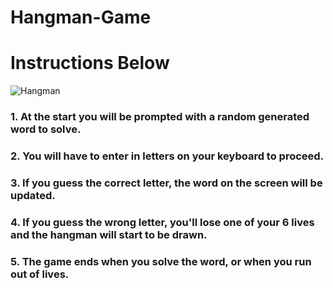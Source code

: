 # Hangman-Game


# Instructions Below


![Hangman](https://github.com/Epicskylegend/Hangman-Game/assets/85533331/213f112c-a3b8-4aee-8d96-a4b8d3a44537)



### 1.  At the start you will be prompted with a random generated word to solve.

### 2.  You will have to enter in letters on your keyboard to proceed.

### 3. If you guess the correct letter, the word on the screen will be updated.

### 4. If you guess the wrong letter, you'll lose one of your 6 lives and the hangman will start to be drawn.

### 5. The game ends when you solve the word, or when you run out of lives. 
